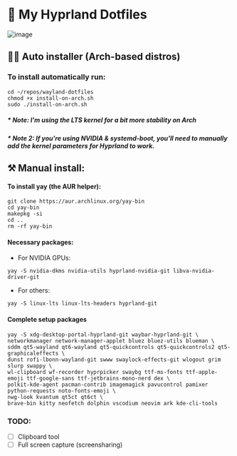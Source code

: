 # 🚀 My Hyprland Dotfiles 
![image](https://user-images.githubusercontent.com/45101400/233857253-8494100d-4c07-4fc0-95af-89bca0537f42.png)

## 👨‍💻 Auto installer (Arch-based distros)
### To install automatically run:

```
cd ~/repos/wayland-dotfiles
chmod +x install-on-arch.sh
sudo ./install-on-arch.sh
```
##### * Note: I'm using the LTS kernel for a bit more stability on Arch
##### * Note 2: If you're using NVIDIA & systemd-boot, you'll need to manually add the kernel parameters for Hyprland to work.

## ⚒️ Manual install:
#### To install yay (the AUR helper):

```
git clone https://aur.archlinux.org/yay-bin
cd yay-bin
makepkg -si
cd ..
rm -rf yay-bin
```

#### Necessary packages:

* For NVIDIA GPUs: 
```
yay -S nvidia-dkms nvidia-utils hyprland-nvidia-git libva-nvidia-driver-git
```

* For others:
```
yay -S linux-lts linux-lts-headers hyprland-git
```

#### Complete setup packages

```
yay -S xdg-desktop-portal-hyprland-git waybar-hyprland-git \
networkmanager network-manager-applet bluez bluez-utils blueman \
sddm qt5-wayland qt6-wayland qt5-quickcontrols qt5-quickcontrols2 qt5-graphicaleffects \
dunst rofi-lbonn-wayland-git swww swaylock-effects-git wlogout grim slurp swappy \
wl-clipboard wf-recorder hyprpicker swaybg ttf-ms-fonts ttf-apple-emoji ttf-google-sans ttf-jetbrains-mono-nerd dex \
polkit-kde-agent pacman-contrib imagemagick pavucontrol pamixer python-requests noto-fonts-emoji \
nwg-look kvantum qt5ct qt6ct \
brave-bin kitty neofetch dolphin vscodium neovim ark kde-cli-tools
```

### TODO:
- [ ] Clipboard tool
- [ ] Full screen capture (screensharing)
